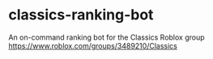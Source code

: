 # classics-ranking-bot
An on-command ranking bot for the Classics Roblox group https://www.roblox.com/groups/3489210/Classics

